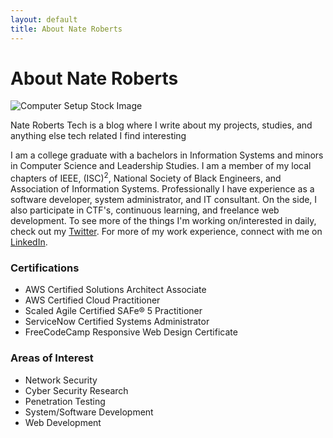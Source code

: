 ```yaml
---
layout: default
title: About Nate Roberts
---
```


<div class="post">
	<h1 class="pageTitle">About Nate Roberts</h1>
	<img src="{{ '/assets/img/touring.jpg' | prepend: site.baseurl }}" alt="Computer Setup Stock Image">
	<p class="intro">Nate Roberts Tech is a blog where I write about my projects, studies, and anything else tech related I find interesting</p>
	<p>I am a college graduate with a bachelors in Information Systems and minors in Computer Science and Leadership Studies. I am a member of my local chapters of IEEE, (ISC)<sup>2</sup>, National Society of Black Engineers, and Association of Information Systems. Professionally I have experience as a software developer, system administrator, and IT consultant. On the side, I also participate in CTF's, continuous learning, and freelance web development. To see more of the things I'm working on/interested in daily, check out my <a href="https://twitter.com/naterobertstech">Twitter</a>. For more of my work experience, connect with me on <a href="https://www.linkedin.com/in/naterobertstech/">LinkedIn</a>.</p>
	<h3>Certifications</h3>
	<ul>
		<li>AWS Certified Solutions Architect Associate</li>
		<li>AWS Certified Cloud Practitioner</li>
		<li>Scaled Agile Certified SAFe® 5 Practitioner</li>
		<li>ServiceNow Certified Systems Administrator</li>
		<li>FreeCodeCamp Responsive Web Design Certificate</li>
	</ul>
	<h3>Areas of Interest</h3>
	<ul>
		<li>Network Security</li>
		<li>Cyber Security Research</li>
		<li>Penetration Testing</li>
		<li>System/Software Development</li>
		<li>Web Development</li>
	</ul>
</div>

